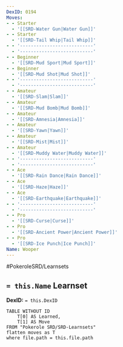 ```yaml
---
DexID: 0194
Moves:
- - Starter
  - '[[SRD-Water Gun|Water Gun]]'
- - Starter
  - '[[SRD-Tail Whip|Tail Whip]]'
- - '---------------------------'
  - '---------------------------'
- - Beginner
  - '[[SRD-Mud Sport|Mud Sport]]'
- - Beginner
  - '[[SRD-Mud Shot|Mud Shot]]'
- - '---------------------------'
  - '---------------------------'
- - Amateur
  - '[[SRD-Slam|Slam]]'
- - Amateur
  - '[[SRD-Mud Bomb|Mud Bomb]]'
- - Amateur
  - '[[SRD-Amnesia|Amnesia]]'
- - Amateur
  - '[[SRD-Yawn|Yawn]]'
- - Amateur
  - '[[SRD-Mist|Mist]]'
- - Amateur
  - '[[SRD-Muddy Water|Muddy Water]]'
- - '---------------------------'
  - '---------------------------'
- - Ace
  - '[[SRD-Rain Dance|Rain Dance]]'
- - Ace
  - '[[SRD-Haze|Haze]]'
- - Ace
  - '[[SRD-Earthquake|Earthquake]]'
- - '---------------------------'
  - '---------------------------'
- - Pro
  - '[[SRD-Curse|Curse]]'
- - Pro
  - '[[SRD-Ancient Power|Ancient Power]]'
- - Pro
  - '[[SRD-Ice Punch|Ice Punch]]'
Name: Wooper
---
```


#PokeroleSRD/Learnsets

## `= this.Name` Learnset

**DexID:** `= this.DexID`

```dataview
TABLE WITHOUT ID
    T[0] AS Learned,
    T[1] AS Move
FROM "Pokerole SRD/SRD-Learnsets"
flatten moves as T
where file.path = this.file.path
```
